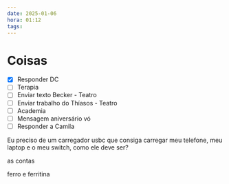 ```yaml
---
date: 2025-01-06
hora: 01:12
tags:
---
```

# Coisas
- [x] Responder DC
- [ ] Terapia
- [ ] Enviar texto Becker - Teatro
- [ ] Enviar trabalho do Thíasos - Teatro
- [ ] Academia
- [ ] Mensagem aniversário vó 
- [ ] Responder a Camila

Eu preciso de um carregador usbc que consiga carregar meu telefone, meu laptop e o meu switch, como ele deve ser?

as contas 


ferro e ferritina 